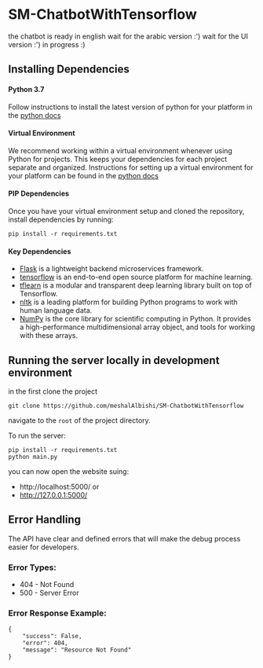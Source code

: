 # SM-ChatbotWithTensorflow
the chatbot is ready in english
wait for the arabic version :')
wait for the UI version :')
in progress :)


## Installing Dependencies

#### Python 3.7
Follow instructions to install the latest version of python for your platform in the [python docs](https://docs.python.org/3/using/unix.html#getting-and-installing-the-latest-version-of-python)


#### Virtual Environment
We recommend working within a virtual environment whenever using Python for projects. This keeps your dependencies for each project separate and organized. Instructions for setting up a virtual environment for your platform can be found in the [python docs](https://packaging.python.org/guides/installing-using-pip-and-virtual-environments/)


#### PIP Dependencies
Once you have your virtual environment setup and cloned the repository, install dependencies by running:
``` 
pip install -r requirements.txt
```

#### Key Dependencies

- [Flask](http://flask.pocoo.org/) is a lightweight backend microservices framework.
- [tensorflow](https://www.tensorflow.org/) is an end-to-end open source platform for machine learning.
- [tflearn](http://tflearn.org/) is a modular and transparent deep learning library built on top of Tensorflow.
- [nltk](https://www.nltk.org/) is a leading platform for building Python programs to work with human language data.
- [NumPy](https://numpy.org/) is the core library for scientific computing in Python. It provides a high-performance multidimensional array object, and tools for working with these arrays.

## Running the server locally in development environment

in the first clone the project 
```
git clone https://github.com/meshalAlbishi/SM-ChatbotWithTensorflow
```

navigate to the `root` of the project directory.

To run the server:

```
pip install -r requirements.txt
python main.py
```
you can now open the website suing:
- http://localhost:5000/
or 
- http://127.0.0.1:5000/


## Error Handling

The API have clear and defined errors that will make the debug process easier for developers.

### Error Types:

- 404 - Not Found
- 500 - Server Error

### Error Response Example:

```
{
    "success": False,
    "error": 404,
    "message": "Resource Not Found"
}
```
